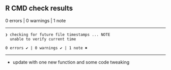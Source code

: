 ## R CMD check results

0 errors | 0 warnings | 1 note

---

    ❯ checking for future file timestamps ... NOTE
      unable to verify current time
    
    0 errors ✔ | 0 warnings ✔ | 1 note ✖
---

* update with one new function and some code tweaking


